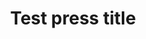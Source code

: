 ---
publisher: "Test media name"
publisher_logo: "arthur_rosenfeld.jpg"
title: "Test press title"
excerpt: "<p>Test article excerpt</p>"
link: "http://mygreencar.com"
---
